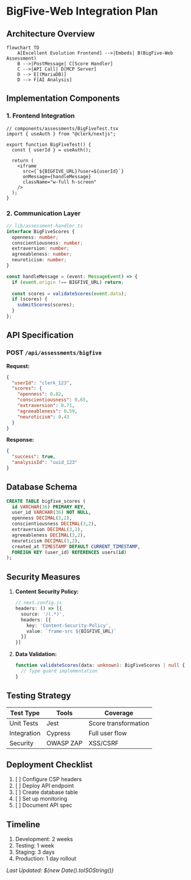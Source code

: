 # BigFive-Web Integration Plan

## Architecture Overview

```mermaid
flowchart TD
    A[Excellent Evolution Frontend] -->|Embeds| B(BigFive-Web Assessment)
    B -->|PostMessage| C[Score Handler]
    C -->|API Call| D[MCP Server]
    D --> E[(MariaDB)]
    D --> F[AI Analysis]
```

## Implementation Components

### 1. Frontend Integration

```tsx
// components/assessments/BigFiveTest.tsx
import { useAuth } from "@clerk/nextjs";

export function BigFiveTest() {
  const { userId } = useAuth();
  
  return (
    <iframe 
      src={`${BIGFIVE_URL}?user=${userId}`}
      onMessage={handleMessage}
      className="w-full h-screen"
    />
  );
}
```

### 2. Communication Layer

```ts
// lib/assessment-handler.ts
interface BigFiveScores {
  openness: number;
  conscientiousness: number;
  extraversion: number;
  agreeableness: number;
  neuroticism: number;
}

const handleMessage = (event: MessageEvent) => {
  if (event.origin !== BIGFIVE_URL) return;
  
  const scores = validateScores(event.data);
  if (scores) {
    submitScores(scores);
  }
};
```

## API Specification

### POST `/api/assessments/bigfive`

**Request:**
```json
{
  "userId": "clerk_123",
  "scores": {
    "openness": 0.82,
    "conscientiousness": 0.65,
    "extraversion": 0.71,
    "agreeableness": 0.59,
    "neuroticism": 0.43
  }
}
```

**Response:**
```json
{
  "success": true,
  "analysisId": "uuid_123"
}
```

## Database Schema

```sql
CREATE TABLE bigfive_scores (
  id VARCHAR(36) PRIMARY KEY,
  user_id VARCHAR(36) NOT NULL,
  openness DECIMAL(3,2),
  conscientiousness DECIMAL(3,2),
  extraversion DECIMAL(3,2),
  agreeableness DECIMAL(3,2),
  neuroticism DECIMAL(3,2),
  created_at TIMESTAMP DEFAULT CURRENT_TIMESTAMP,
  FOREIGN KEY (user_id) REFERENCES users(id)
);
```

## Security Measures

1. **Content Security Policy:**
   ```ts
   // next.config.js
   headers: () => [{
     source: '/(.*)',
     headers: [{
       key: 'Content-Security-Policy',
       value: `frame-src ${BIGFIVE_URL}`
     }]
   }]
   ```

2. **Data Validation:**
   ```ts
   function validateScores(data: unknown): BigFiveScores | null {
     // Type guard implementation
   }
   ```

## Testing Strategy

| Test Type | Tools | Coverage |
|-----------|-------|----------|
| Unit Tests | Jest | Score transformation |
| Integration | Cypress | Full user flow |
| Security | OWASP ZAP | XSS/CSRF |

## Deployment Checklist

1. [ ] Configure CSP headers
2. [ ] Deploy API endpoint
3. [ ] Create database table
4. [ ] Set up monitoring
5. [ ] Document API spec

## Timeline

1. Development: 2 weeks
2. Testing: 1 week
3. Staging: 3 days
4. Production: 1 day rollout

*Last Updated: ${new Date().toISOString()}*